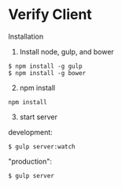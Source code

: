 # Verify Client

Installation

1) Install node, gulp, and bower
```
$ npm install -g gulp
$ npm install -g bower
```
2) npm install
```
npm install
```
3) start server

development:
```
$ gulp server:watch
```

"production":
```
$ gulp server
```
